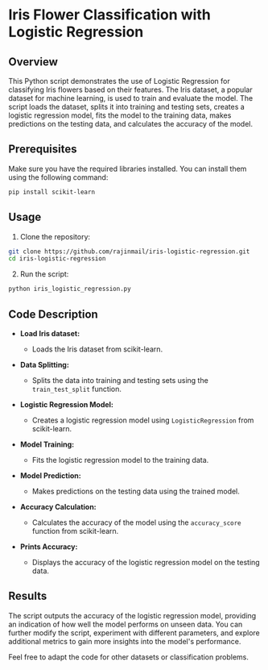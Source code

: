# Iris Flower Classification with Logistic Regression

## Overview
This Python script demonstrates the use of Logistic Regression for classifying Iris flowers based on their features. The Iris dataset, a popular dataset for machine learning, is used to train and evaluate the model. The script loads the dataset, splits it into training and testing sets, creates a logistic regression model, fits the model to the training data, makes predictions on the testing data, and calculates the accuracy of the model.

## Prerequisites
Make sure you have the required libraries installed. You can install them using the following command:

```bash
pip install scikit-learn
```

## Usage
1. Clone the repository:

```bash
git clone https://github.com/rajinmail/iris-logistic-regression.git
cd iris-logistic-regression
```

2. Run the script:

```bash
python iris_logistic_regression.py
```

## Code Description
- **Load Iris dataset:**
  - Loads the Iris dataset from scikit-learn.

- **Data Splitting:**
  - Splits the data into training and testing sets using the `train_test_split` function.

- **Logistic Regression Model:**
  - Creates a logistic regression model using `LogisticRegression` from scikit-learn.

- **Model Training:**
  - Fits the logistic regression model to the training data.

- **Model Prediction:**
  - Makes predictions on the testing data using the trained model.

- **Accuracy Calculation:**
  - Calculates the accuracy of the model using the `accuracy_score` function from scikit-learn.

- **Prints Accuracy:**
  - Displays the accuracy of the logistic regression model on the testing data.

## Results
The script outputs the accuracy of the logistic regression model, providing an indication of how well the model performs on unseen data. You can further modify the script, experiment with different parameters, and explore additional metrics to gain more insights into the model's performance.

Feel free to adapt the code for other datasets or classification problems.
